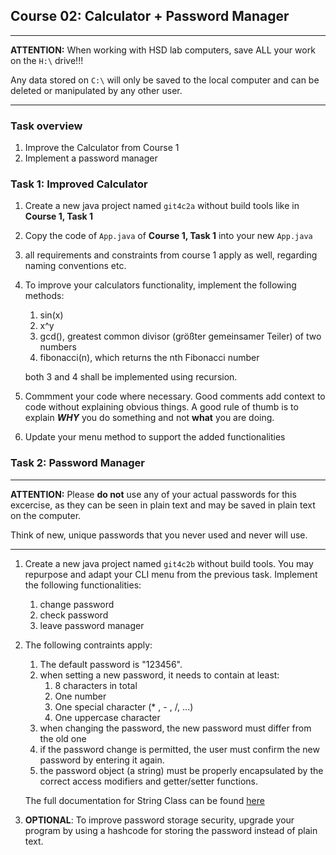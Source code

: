 ## Course 02: Calculator + Password Manager
______

**ATTENTION:** When working with HSD lab computers, save ALL your work on the `H:\` drive!!!

Any data stored on `C:\` will only be saved to the local computer and can be deleted or manipulated by any other user. 
______

### Task overview
1. Improve the Calculator from Course 1
2. Implement a password manager

### Task 1: Improved Calculator
1. Create a new java project named `git4c2a` without build tools like in **Course 1, Task 1** 
2. Copy the code of `App.java` of **Course 1, Task 1** into your new `App.java`
3. all requirements and constraints from course 1 apply as well, regarding naming conventions etc.
4. To improve your calculators functionality, implement the following methods:
   1. sin(x)
   2. x^y
   3. gcd(), greatest common divisor (größter gemeinsamer Teiler) of two numbers
   4. fibonacci(n), which returns the nth Fibonacci number
   
   both 3 and 4 shall be implemented using recursion.

5. Commment your code where necessary. Good comments add context to code without explaining obvious things. A good rule of thumb is to explain ***WHY*** you do something and not **what** you are doing.  
6. Update your menu method to support the added functionalities
 

### Task 2: Password Manager
______

**ATTENTION:** Please **do not** use any of your actual passwords for this excercise, as they can be seen in plain text and may be saved in plain text on the computer.

Think of new, unique passwords that you never used and never will use.
______



1. Create a new java project named `git4c2b` without build tools. You may repurpose and adapt your CLI menu from the previous task. Implement the following functionalities:
     1. change password
     2. check password
     2. leave password manager
2. The following contraints apply:
     1. The default password is "123456".
     2. when setting a new password, it needs to contain at least:
          1. 8 characters in total
          2. One number
          3. One special character (* , - , /, ...)
          4. One uppercase character
     3. when changing the password, the new password must differ from the old one
     4. if the password change is permitted, the user must confirm the new password by entering it again.
     5. the password object (a string) must be properly encapsulated by the correct access modifiers and getter/setter functions.

    The full documentation for String Class can be found [here](https://docs.oracle.com/javase/8/docs/api/java/lang/String.html)

3. **OPTIONAL**: To improve password storage security, upgrade your program by using a hashcode for storing the password instead of plain text.     
    
